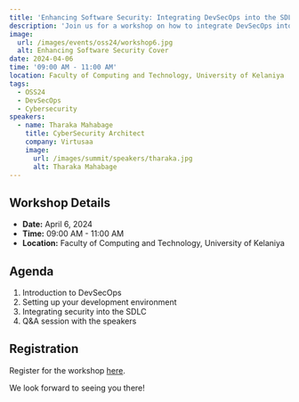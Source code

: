 ```yaml
---
title: 'Enhancing Software Security: Integrating DevSecOps into the SDLC for Robust Protection'
description: 'Join us for a workshop on how to integrate DevSecOps into the SDLC for robust software security.'
image:
  url: /images/events/oss24/workshop6.jpg
  alt: Enhancing Software Security Cover
date: 2024-04-06
time: '09:00 AM - 11:00 AM'
location: Faculty of Computing and Technology, University of Kelaniya
tags:
  - OSS24
  - DevSecOps
  - Cybersecurity
speakers:
  - name: Tharaka Mahabage
    title: CyberSecurity Architect
    company: Virtusaa
    image:
      url: /images/summit/speakers/tharaka.jpg
      alt: Tharaka Mahabage
---
```


## Workshop Details

- **Date:** April 6, 2024
- **Time:** 09:00 AM - 11:00 AM
- **Location:** Faculty of Computing and Technology, University of Kelaniya

## Agenda

1. Introduction to DevSecOps
2. Setting up your development environment
3. Integrating security into the SDLC
4. Q&A session with the speakers

## Registration

Register for the workshop [here](https://www.fossuok.org/oss24entry).

We look forward to seeing you there! 
